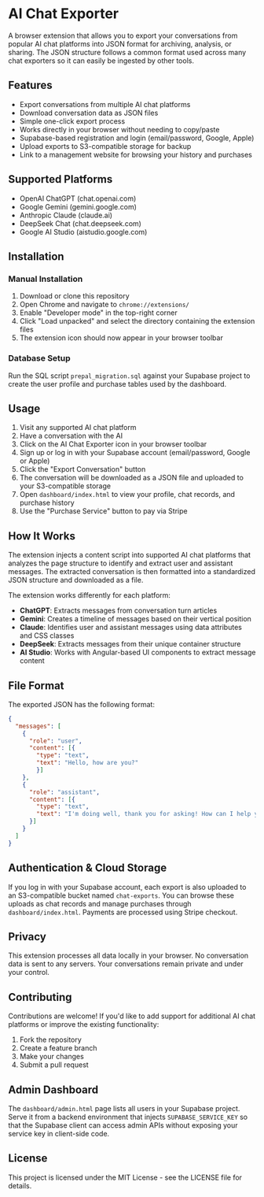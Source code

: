 # AI Chat Exporter

A browser extension that allows you to export your conversations from popular AI chat platforms into JSON format for archiving, analysis, or sharing.
The JSON structure follows a common format used across many chat exporters so it can easily be ingested by other tools.

## Features

- Export conversations from multiple AI chat platforms
- Download conversation data as JSON files
- Simple one-click export process
- Works directly in your browser without needing to copy/paste
- Supabase-based registration and login (email/password, Google, Apple)
- Upload exports to S3-compatible storage for backup
- Link to a management website for browsing your history and purchases

## Supported Platforms

- OpenAI ChatGPT (chat.openai.com)
- Google Gemini (gemini.google.com)
- Anthropic Claude (claude.ai)
- DeepSeek Chat (chat.deepseek.com)
- Google AI Studio (aistudio.google.com)

## Installation

### Manual Installation

1. Download or clone this repository
2. Open Chrome and navigate to `chrome://extensions/`
3. Enable "Developer mode" in the top-right corner
4. Click "Load unpacked" and select the directory containing the extension files
5. The extension icon should now appear in your browser toolbar

### Database Setup

Run the SQL script `prepal_migration.sql` against your Supabase project to create the user profile and purchase tables used by the dashboard.

## Usage

1. Visit any supported AI chat platform
2. Have a conversation with the AI
3. Click on the AI Chat Exporter icon in your browser toolbar
4. Sign up or log in with your Supabase account (email/password, Google or Apple)
5. Click the "Export Conversation" button
6. The conversation will be downloaded as a JSON file and uploaded to your S3-compatible storage
7. Open `dashboard/index.html` to view your profile, chat records, and purchase history
8. Use the "Purchase Service" button to pay via Stripe

## How It Works

The extension injects a content script into supported AI chat platforms that analyzes the page structure to identify and extract user and assistant messages. The extracted conversation is then formatted into a standardized JSON structure and downloaded as a file.

The extension works differently for each platform:

- **ChatGPT**: Extracts messages from conversation turn articles
- **Gemini**: Creates a timeline of messages based on their vertical position
- **Claude**: Identifies user and assistant messages using data attributes and CSS classes
- **DeepSeek**: Extracts messages from their unique container structure
- **AI Studio**: Works with Angular-based UI components to extract message content

## File Format

The exported JSON has the following format:
```json
{
  "messages": [
    {
      "role": "user",
      "content": [{
        "type": "text",
        "text": "Hello, how are you?"
        }]
    },
    {
      "role": "assistant",
      "content": [{
        "type": "text",
        "text": "I'm doing well, thank you for asking! How can I help you today?"
      }]
    }
  ]
}
```

## Authentication & Cloud Storage

If you log in with your Supabase account, each export is also uploaded to an S3-compatible bucket named `chat-exports`. You can browse these uploads as chat records and manage purchases through `dashboard/index.html`. Payments are processed using Stripe checkout.

## Privacy

This extension processes all data locally in your browser. No conversation data is sent to any servers. Your conversations remain private and under your control.

## Contributing

Contributions are welcome! If you'd like to add support for additional AI chat platforms or improve the existing functionality:

1. Fork the repository
2. Create a feature branch
3. Make your changes
4. Submit a pull request

## Admin Dashboard

The `dashboard/admin.html` page lists all users in your Supabase project. Serve
it from a backend environment that injects `SUPABASE_SERVICE_KEY` so that the
Supabase client can access admin APIs without exposing your service key in
client-side code.

## License

This project is licensed under the MIT License - see the LICENSE file for details.
